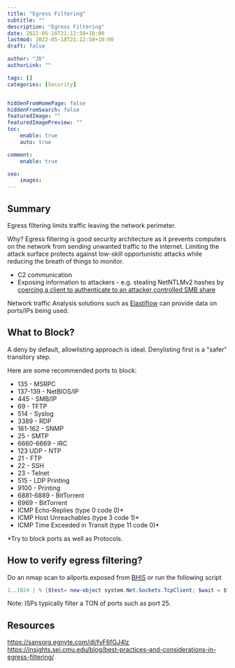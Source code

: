 ```yaml
---
title: "Egress Filtering"
subtitle: ""
description: "Egress Filtering"
date: 2022-05-18T21:12:58+10:00
lastmod: 2022-05-18T21:12:58+10:00
draft: false

author: "JD"
authorLink: ""

tags: []
categories: [Security]


hiddenFromHomePage: false
hiddenFromSearch: false
featuredImage: ""
featuredImagePreview: ""
toc:
    enable: true
    auto: true

comment:
    enable: true

seo:
    images:
---
```

## Summary
Egress filtering limits traffic leaving the network perimeter. 

Why? Egress filtering is good security architecture as it prevents computers on the network from sending unwanted traffic to the internet. Limiting the attack surface protects against low-skill opportunistic attacks while reducing the breath of things to monitor.
- C2 communication
- Exposing information to attackers - e.g. stealing NetNTLMv2 hashes by [coercing a client to authenticate to an attacker controlled SMB share](https://www.bleepingcomputer.com/news/security/zoom-lets-attackers-steal-windows-credentials-run-programs-via-unc-links/)

Network traffic Analysis solutions such as [Elastiflow](https://www.elastiflow.com/) can provide data on ports/IPs being used.

## What to Block?
A deny by default, allowlisting approach is ideal. Denylisting first is a "safer" transitory step.

Here are some recommended ports to block:

- 135 - MSRPC
- 137-139 - NetBIOS/IP
- 445 - SMB/IP
- 69 - TFTP
- 514 - Syslog
- 3389 - RDP
- 161-162 - SNMP
- 25 - SMTP
- 6660-6669 - IRC
- 123 UDP - NTP
- 21 - FTP
- 22 - SSH
- 23 - Telnet
- 515 - LDP Printing
- 9100 - Printing
- 6881-6889 - BitTorrent
- 6969 - BitTorrent
- ICMP Echo-Replies (type 0 code 0)*
- ICMP Host Unreachables (type 3 code 1)*
- ICMP Time Exceeded in Transit (type 11 code 0)*

*Try to block ports as well as Protocols.

## How to verify egress filtering?
Do an nmap scan to allports.exposed from [BHIS](https://www.blackhillsinfosec.com/poking-holes-in-the-firewall-egress-testing-with-allports-exposed/)  or run the following script

```PowerShell
1..1024 | % {$test= new-object system.Net.Sockets.TcpClient; $wait = $test.beginConnect("allports.exposed",$_,$null,$null); ($wait.asyncwaithandle.waitone(250,$false)); if($test.Connected){echo "$_ open"}else{echo "$_ closed"}} | select-string " "
```

Note: ISPs typically filter a TON of ports such as port 25.

## Resources
https://sansorg.egnyte.com/dl/fyF6fGJ4lz
https://insights.sei.cmu.edu/blog/best-practices-and-considerations-in-egress-filtering/